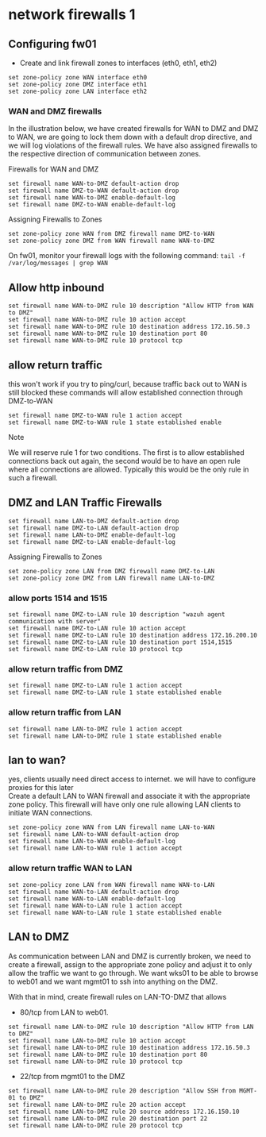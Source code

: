 # network firewalls 1

## Configuring fw01
- Create and link firewall zones to interfaces (eth0, eth1, eth2)
```
set zone-policy zone WAN interface eth0
set zone-policy zone DMZ interface eth1
set zone-policy zone LAN interface eth2
```

### WAN and DMZ firewalls
In the illustration below, we have created firewalls for WAN to DMZ and DMZ to WAN, 
we are going to lock them down with a default drop directive, and we will log violations of the firewall rules. 
We have also assigned firewalls to the respective direction of communication between zones.

Firewalls for WAN and DMZ
```
set firewall name WAN-to-DMZ default-action drop
set firewall name DMZ-to-WAN default-action drop
set firewall name WAN-to-DMZ enable-default-log 
set firewall name DMZ-to-WAN enable-default-log
```

Assigning Firewalls to Zones
```
set zone-policy zone WAN from DMZ firewall name DMZ-to-WAN 
set zone-policy zone DMZ from WAN firewall name WAN-to-DMZ 
```

On fw01, monitor your firewall logs with the following command:
`tail -f /var/log/messages | grep WAN`


## Allow http inbound
```
set firewall name WAN-to-DMZ rule 10 description "Allow HTTP from WAN to DMZ"
set firewall name WAN-to-DMZ rule 10 action accept
set firewall name WAN-to-DMZ rule 10 destination address 172.16.50.3
set firewall name WAN-to-DMZ rule 10 destination port 80
set firewall name WAN-to-DMZ rule 10 protocol tcp
```
## allow return traffic
this won't work if you try to ping/curl, because traffic back out to WAN is still blocked
these commands will allow established connection through DMZ-to-WAN
```
set firewall name DMZ-to-WAN rule 1 action accept
set firewall name DMZ-to-WAN rule 1 state established enable
```


>[!Note]
>We will reserve rule 1 for two conditions.  The first is to allow established connections back out again, the second would be to have an open rule where all connections are allowed.  Typically this would be the only rule in such a firewall.

## DMZ and LAN Traffic Firewalls

```
set firewall name LAN-to-DMZ default-action drop
set firewall name DMZ-to-LAN default-action drop
set firewall name LAN-to-DMZ enable-default-log 
set firewall name DMZ-to-LAN enable-default-log
```

Assigning Firewalls to Zones
```
set zone-policy zone LAN from DMZ firewall name DMZ-to-LAN 
set zone-policy zone DMZ from LAN firewall name LAN-to-DMZ 
```

### allow ports 1514 and 1515
```
set firewall name DMZ-to-LAN rule 10 description "wazuh agent communication with server"
set firewall name DMZ-to-LAN rule 10 action accept
set firewall name DMZ-to-LAN rule 10 destination address 172.16.200.10
set firewall name DMZ-to-LAN rule 10 destination port 1514,1515
set firewall name DMZ-to-LAN rule 10 protocol tcp
```

### allow return traffic from DMZ
```
set firewall name DMZ-to-LAN rule 1 action accept
set firewall name DMZ-to-LAN rule 1 state established enable
```


### allow return traffic from LAN
```
set firewall name LAN-to-DMZ rule 1 action accept
set firewall name LAN-to-DMZ rule 1 state established enable
```

## lan to wan?
yes, clients usually need direct access to internet. we will have to configure proxies for this later\
Create a default LAN to WAN firewall and associate it with the appropriate zone policy.  This firewall will have only one rule allowing LAN clients to initiate WAN connections.
```
set zone-policy zone WAN from LAN firewall name LAN-to-WAN
set firewall name LAN-to-WAN default-action drop
set firewall name LAN-to-WAN enable-default-log
set firewall name LAN-to-WAN rule 1 action accept
```
### allow return traffic WAN to LAN
```
set zone-policy zone LAN from WAN firewall name WAN-to-LAN
set firewall name WAN-to-LAN default-action drop
set firewall name WAN-to-LAN enable-default-log
set firewall name WAN-to-LAN rule 1 action accept
set firewall name WAN-to-LAN rule 1 state established enable
```

## LAN to DMZ
As communication between LAN and DMZ is currently broken, we need to create a firewall, assign to the appropriate zone policy and adjust it to only allow the traffic we want to go through.  We want wks01 to be able to browse to web01 and we want mgmt01 to ssh into anything on the DMZ.

With that in mind, create firewall rules on LAN-TO-DMZ that allows 
- 80/tcp from LAN to web01.

```
set firewall name LAN-to-DMZ rule 10 description "Allow HTTP from LAN to DMZ"
set firewall name LAN-to-DMZ rule 10 action accept
set firewall name LAN-to-DMZ rule 10 destination address 172.16.50.3
set firewall name LAN-to-DMZ rule 10 destination port 80
set firewall name LAN-to-DMZ rule 10 protocol tcp
```
- 22/tcp from mgmt01 to the DMZ
```
set firewall name LAN-to-DMZ rule 20 description "Allow SSH from MGMT-01 to DMZ"
set firewall name LAN-to-DMZ rule 20 action accept
set firewall name LAN-to-DMZ rule 20 source address 172.16.150.10
set firewall name LAN-to-DMZ rule 20 destination port 22
set firewall name LAN-to-DMZ rule 20 protocol tcp
```

